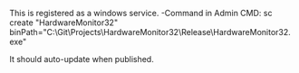This is registered as a windows service.
	-Command in Admin CMD: sc create "HardwareMonitor32" binPath="C:\Git\Projects\HardwareMonitor32\Release\HardwareMonitor32.exe"

It should auto-update when published.

